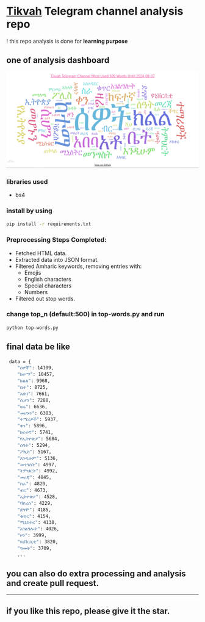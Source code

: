 # [Tikvah](https://t.me/s/tikvahethiopia) Telegram channel analysis repo
! this repo analysis is done for **learning purpose**

## one of analysis dashboard

![Image](./image.png)

### libraries used
- bs4

### install by using
```bash
pip install -r requirements.txt
```

### Preprocessing Steps Completed:

- Fetched HTML data.
- Extracted data into JSON format.
- Filtered Amharic keywords, removing entries with:
  - Emojis
  - English characters
  - Special characters
  - Numbers
- Filtered out stop words.

### change top_n (default:500) in top-words.py and run

```bash
python top-words.py
```

## final data be like

```bash
 data = {
    "ሰዎች": 14109,
    "ከተማ": 10457,
    "ክልል": 9968,
    "ቤት": 8725,
    "አበባ": 7661,
    "ሲሆን": 7288,
    "ዛሬ": 6636,
    "መሆኑን": 6383,
    "ተማሪዎች": 5937,
    "ቀን": 5896,
    "ከፍተኛ": 5741,
    "የኢትዮጵያ": 5684,
    "ሰዓት": 5294,
    "ፖሊስ": 5167,
    "እንዲሁም": 5136,
    "መንግስት": 4997,
    "ትምህርት": 4992,
    "መረጃ": 4845,
    "ስራ": 4820,
    "ብር": 4673,
    "ኢትዮጵያ": 4528,
    "ቫይረስ": 4229,
    "ደግሞ": 4185,
    "ቁጥር": 4154,
    "ሚኒስትር": 4130,
    "አገልግሎት": 4026,
    "ዞን": 3999,
    "ዩኒቨርሲቲ": 3820,
    "ዓመት": 3709,
    ...
```

## you can also do extra processing and analysis and create pull request.
---

## if you like this repo, please give it the star.